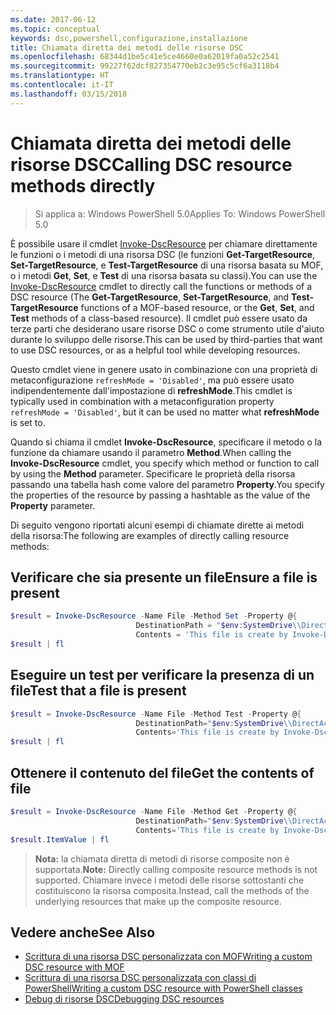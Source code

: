 ```yaml
---
ms.date: 2017-06-12
ms.topic: conceptual
keywords: dsc,powershell,configurazione,installazione
title: Chiamata diretta dei metodi delle risorse DSC
ms.openlocfilehash: 68344d1be5c41e5ce4660e0a62019fa0a52c2541
ms.sourcegitcommit: 99227f62dcf827354770eb2c3e95c5cf6a3118b4
ms.translationtype: HT
ms.contentlocale: it-IT
ms.lasthandoff: 03/15/2018
---
```

# <a name="calling-dsc-resource-methods-directly"></a><span data-ttu-id="ca92d-103">Chiamata diretta dei metodi delle risorse DSC</span><span class="sxs-lookup"><span data-stu-id="ca92d-103">Calling DSC resource methods directly</span></span>

><span data-ttu-id="ca92d-104">Si applica a: Windows PowerShell 5.0</span><span class="sxs-lookup"><span data-stu-id="ca92d-104">Applies To: Windows PowerShell 5.0</span></span>

<span data-ttu-id="ca92d-105">È possibile usare il cmdlet [Invoke-DscResource](https://technet.microsoft.com/library/mt517869.aspx) per chiamare direttamente le funzioni o i metodi di una risorsa DSC (le funzioni **Get-TargetResource**, **Set-TargetResource**, e **Test-TargetResource** di una risorsa basata su MOF, o i metodi **Get**, **Set**, e **Test** di una risorsa basata su classi).</span><span class="sxs-lookup"><span data-stu-id="ca92d-105">You can use the [Invoke-DscResource](https://technet.microsoft.com/library/mt517869.aspx) cmdlet to directly call the functions or methods of a DSC resource (The **Get-TargetResource**, **Set-TargetResource**, and **Test-TargetResource** functions of a MOF-based resource, or the **Get**, **Set**, and **Test** methods of a class-based resource).</span></span> <span data-ttu-id="ca92d-106">Il cmdlet può essere usato da terze parti che desiderano usare risorse DSC o come strumento utile d'aiuto durante lo sviluppo delle risorse.</span><span class="sxs-lookup"><span data-stu-id="ca92d-106">This can be used by third-parties that want to use DSC resources, or as a helpful tool while developing resources.</span></span> 

<span data-ttu-id="ca92d-107">Questo cmdlet viene in genere usato in combinazione con una proprietà di metaconfigurazione `refreshMode = 'Disabled'`, ma può essere usato indipendentemente dall'impostazione di **refreshMode**.</span><span class="sxs-lookup"><span data-stu-id="ca92d-107">This cmdlet is typically used in combination with a metaconfiguration property `refreshMode = 'Disabled'`, but it can be used no matter what **refreshMode** is set to.</span></span>

<span data-ttu-id="ca92d-108">Quando si chiama il cmdlet **Invoke-DscResource**, specificare il metodo o la funzione da chiamare usando il parametro **Method**.</span><span class="sxs-lookup"><span data-stu-id="ca92d-108">When calling the **Invoke-DscResource** cmdlet, you specify which method or function to call by using the **Method** parameter.</span></span> <span data-ttu-id="ca92d-109">Specificare le proprietà della risorsa passando una tabella hash come valore del parametro **Property**.</span><span class="sxs-lookup"><span data-stu-id="ca92d-109">You specify the properties of the resource by passing a hashtable as the value of the **Property** parameter.</span></span>

<span data-ttu-id="ca92d-110">Di seguito vengono riportati alcuni esempi di chiamate dirette ai metodi della risorsa:</span><span class="sxs-lookup"><span data-stu-id="ca92d-110">The following are examples of directly calling resource methods:</span></span>

## <a name="ensure-a-file-is-present"></a><span data-ttu-id="ca92d-111">Verificare che sia presente un file</span><span class="sxs-lookup"><span data-stu-id="ca92d-111">Ensure a file is present</span></span>

```powershell
$result = Invoke-DscResource -Name File -Method Set -Property @{
                            DestinationPath = "$env:SystemDrive\\DirectAccess.txt";
                            Contents = 'This file is create by Invoke-DscResource'} -Verbose
$result | fl
```

## <a name="test-that-a-file-is-present"></a><span data-ttu-id="ca92d-112">Eseguire un test per verificare la presenza di un file</span><span class="sxs-lookup"><span data-stu-id="ca92d-112">Test that a file is present</span></span>

```powershell
$result = Invoke-DscResource -Name File -Method Test -Property @{
                            DestinationPath="$env:SystemDrive\\DirectAccess.txt";
                            Contents='This file is create by Invoke-DscResource'} -Verbose
$result | fl
```

## <a name="get-the-contents-of-file"></a><span data-ttu-id="ca92d-113">Ottenere il contenuto del file</span><span class="sxs-lookup"><span data-stu-id="ca92d-113">Get the contents of file</span></span>

```powershell
$result = Invoke-DscResource -Name File -Method Get -Property @{
                            DestinationPath="$env:SystemDrive\\DirectAccess.txt";
                            Contents='This file is create by Invoke-DscResource'} -Verbose
$result.ItemValue | fl
```

><span data-ttu-id="ca92d-114">**Nota:** la chiamata diretta di metodi di risorse composite non è supportata.</span><span class="sxs-lookup"><span data-stu-id="ca92d-114">**Note:** Directly calling composite resource methods is not supported.</span></span> <span data-ttu-id="ca92d-115">Chiamare invece i metodi delle risorse sottostanti che costituiscono la risorsa composita.</span><span class="sxs-lookup"><span data-stu-id="ca92d-115">Instead, call the methods of the underlying resources that make up the composite resource.</span></span>

## <a name="see-also"></a><span data-ttu-id="ca92d-116">Vedere anche</span><span class="sxs-lookup"><span data-stu-id="ca92d-116">See Also</span></span>
- [<span data-ttu-id="ca92d-117">Scrittura di una risorsa DSC personalizzata con MOF</span><span class="sxs-lookup"><span data-stu-id="ca92d-117">Writing a custom DSC resource with MOF</span></span>](authoringResourceMOF.md) 
- [<span data-ttu-id="ca92d-118">Scrittura di una risorsa DSC personalizzata con classi di PowerShell</span><span class="sxs-lookup"><span data-stu-id="ca92d-118">Writing a custom DSC resource with PowerShell classes</span></span>](authoringResourceClass.md)
- [<span data-ttu-id="ca92d-119">Debug di risorse DSC</span><span class="sxs-lookup"><span data-stu-id="ca92d-119">Debugging DSC resources</span></span>](debugResource.md)


